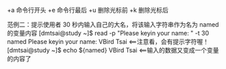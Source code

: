 <ctrl>+a 命令行开头
<ctrl>+e 命令行最后
<ctrl>+u 删除光标前
<ctrl>+k 删除光标后

范例二：提示使用者 30 秒内输入自己的大名，将该输入字符串作为名为 named 的变量内容 
[dmtsai@study ~]$ read -p "Please keyin your name: " -t 30 named 
Please keyin your name: VBird Tsai <==注意看，会有提示字符喔！ 
[dmtsai@study ~]$ echo ${named} 
VBird Tsai      <==输入的数据又变成一个变量的内容了


